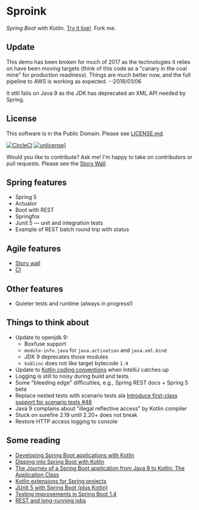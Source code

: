 # Sproink

_Spring Boot with Kotlin_.  [Try it live!](http://sproingk-binkley.boxfuse.io:8080/).  Fork me.

## Update

This demo has been broken for much of 2017 as the technologies it relies on
have been moving targets (think of this code as a "canary in the coal mine"
for production readiness).  Things are much better now, and the full pipeline
to AWS is working as expected. --2018/01/06

It still fails on Java 9 as the JDK has deprecated an XML API needed by Spring.

## License

This software is in the Public Domain.  Please see [LICENSE.md](LICENSE.md).

[![CircleCI](https://img.shields.io/circleci/project/github/binkley/sproingk.svg)](https://circleci.com/gh/binkley/sproingk) [![unlicense](https://img.shields.io/badge/un-license-green.svg?style=flat)](http://unlicense.org)]

Would you like to contribute?  Ask me!  I'm happy to take on contributors or
pull requests.  Please see the [Story
Wall](https://github.com/binkley/sproingk/projects/2).

## Spring features

* Spring 5
* Actuator
* Boot with REST
* Springfox
* Junit 5 &mdash; unit and integration tests
* Example of REST batch round trip with status

## Agile features

* [Story wall](https://github.com/binkley/sproingk/projects/2)
* [CI](https://circleci.com/gh/binkley/sproingk)

## Other features

* Quieter tests and runtime (always in progress!)

## Things to think about

* Update to openjdk 9:
  - Boxfuse support
  - `module-info.java` for `java.activation` and `java.xml.bind`
  - JDK 9 deprecates those modules
  - `koblinc` does not like target bytecode `1.9`
* Update to [Kotlin coding conventions](http://kotlinlang.org/docs/reference/coding-conventions.html) when IntelliJ catches up
* Logging is still to noisy during build and tests
* Some "bleeding edge" difficulties, e.g., Spring REST docs + Spring 5 beta
* Replace nested tests with scenario tests ala [Introduce first-class support for scenario tests #48](https://github.com/junit-team/junit5/issues/48)
* Java 9 complains about "illegal reflective access" by Kotlin compiler
* Stuck on surefire 2.19 until 2.20+ does not break
* Restore HTTP access logging to console

## Some reading

* [Developing Spring Boot applications with Kotlin](https://spring.io/blog/2016/02/15/developing-spring-boot-applications-with-kotlin)
* [Dipping into Spring Boot with Kotlin](https://medium.com/@mchlstckl/dipping-into-spring-boot-with-kotlin-31881edd13c2#.h26gsle9y)
* [The Journey of a Spring Boot application from Java 8 to Kotlin: The Application Class](http://engineering.pivotal.io/post/spring-boot-application-with-kotlin/)
* [Kotlin extensions for Spring projects](https://github.com/sdeleuze/spring-kotlin)
* [JUnit 5 with Spring Boot (plus Kotlin)](https://objectpartners.com/2016/07/26/junit-5-with-spring-boot-plus-kotlin/)
* [Testing improvements in Spring Boot 1.4](https://spring.io/blog/2016/04/15/testing-improvements-in-spring-boot-1-4)
* [REST and long-running jobs](http://farazdagi.com/blog/2014/rest-long-running-jobs/)
